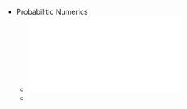 - Probabilitic Numerics
	- ![ProbabilisticNumerics.pdf](../assets/ProbabilisticNumerics_1656947570169_0.pdf)
	-
